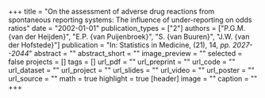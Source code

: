 +++
title = "On the assessment of adverse drug reactions from spontaneous reporting systems: The influence of under-reporting on odds ratios"
date = "2002-01-01"
publication_types = ["2"]
authors = ["P.G.M. {van der Heijden}", "E.P. {van Puijenbroek}", "S. {van Buuren}", "J.W. {van der Hofstede}"]
publication = "In: Statistics in Medicine, (21), 14, _pp. 2027--2044_"
abstract = ""
abstract_short = ""
image_preview = ""
selected = false
projects = []
tags = []
url_pdf = ""
url_preprint = ""
url_code = ""
url_dataset = ""
url_project = ""
url_slides = ""
url_video = ""
url_poster = ""
url_source = ""
math = true
highlight = true
[header]
image = ""
caption = ""
+++
